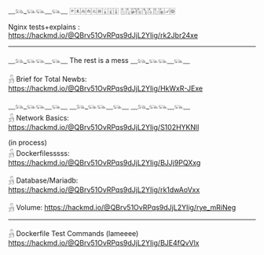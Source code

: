 
﹏𓃬_𓃮𓃮﹏𓃮﹏
🀄︎🀀🀁🀂🀃🀅🀇🀈🀉
🀢🀣🀤🀥🀦🀧🀨🀩🀐🀙

Nginx tests+explains :
https://hackmd.io/@QBrv51OvRPqs9dJjL2YIig/rk2Jbr24xe

-------------------------------------------------
﹏𓃬_𓃮𓃮﹏𓃮﹏ The rest is a mess ﹏𓃬_𓃮𓃮﹏𓃮﹏

𓃻 Brief for Total Newbs:
https://hackmd.io/@QBrv51OvRPqs9dJjL2YIig/HkWxR-JExe

﹏𓃬_𓃮𓃮﹏𓃮﹏ ﹏𓃬_𓃮𓃮﹏𓃮﹏ ﹏𓃬_𓃮𓃮﹏𓃮﹏ <br>
𓃻 Network Basics: 
https://hackmd.io/@QBrv51OvRPqs9dJjL2YIig/S102HYKNll

(in process)<br>
𓃻 Dockerfilesssss:
https://hackmd.io/@QBrv51OvRPqs9dJjL2YIig/BJJj9PQXxg

𓃻 Database/Mariadb:
https://hackmd.io/@QBrv51OvRPqs9dJjL2YIig/rk1dwAoVxx

𓃻 Volume:
https://hackmd.io/@QBrv51OvRPqs9dJjL2YIig/rye_mRiNeg

-------------------------------------------------
𓃻 Dockerfile Test Commands (lameeee)
https://hackmd.io/@QBrv51OvRPqs9dJjL2YIig/BJE4fQvVlx

